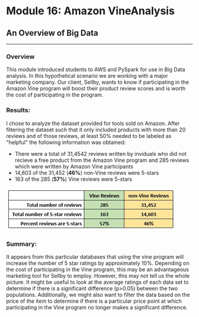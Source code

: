 # Module 16:  Amazon VineAnalysis
## An Overview of Big Data 
---

### Overview
This module introduced students to AWS and PySpark for use in Big Data analysis. In this hypothetical scenario we are working with a major marketing company.  Our client, Sellby, wants to know if participating in the Amazon Vine program will boost their product review scores and is worth the cost of participating in the program.    

### Results: 
I chose to analyze the dataset provided for tools sold on Amazon.  After filtering the dataset such that it only included products with more than 20 reviews and of those reviews, at least 50% needed to be labeled as "helpful" the following information was obtained:

- There were a total of 31,4542 reviews written by inviduals who did not recieve a free product from the Amazon Vine program and 285 reviews which were written by Amazon Vine participants
- 14,603 of the 31,452 (**46%**) non-Vine reviews were 5-stars
- 163 of the 285 (**57%**) Vine reviews were 5-stars


![data table](https://github.com/murphyk2021/Amazon_Vine_Analysis/blob/bdf98a65ea7860d853aaa0bc0d87ea1c54166a80/results_1.JPG)


### Summary: 
It appears from this particular databases that using the vine program will increase the number of 5 star ratings by approximately 10%.  Depending on the cost of participating in the Vine program, this may be an advantageous marketing tool for Sellby to employ.  However, this may not tell us the whole picture.  It might be useful to look at the average ratings of each data set to determine if there is a significant difference (p>0.05) between the two populations.  Additionally, we might also want to filter the data based on the price of the item to determine if there is a particular price point at which participating in the Vine program no longer makes a significant difference. 

